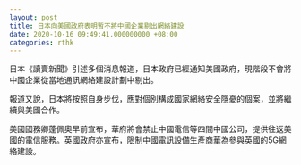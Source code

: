 ```yaml
---
layout: post
title: 日本向美國政府表明暫不將中國企業剔出網絡建設
date: 2020-10-16 09:49:41.000000000 +08:00
categories: rthk
---
```


日本《讀賣新聞》引述多個消息報道，日本政府已經通知美國政府，現階段不會將中國企業從當地通訊網絡建設計劃中剔出。

報道又說，日本將按照自身步伐，應對個別構成國家網絡安全隱憂的個案，並將繼續與美國合作。

美國國務卿蓬佩奧早前宣布，華府將會禁止中國電信等四間中國公司，提供往返美國的電信服務。英國政府亦宣布，限制中國電訊設備生產商華為參與英國的5G網絡建設。
